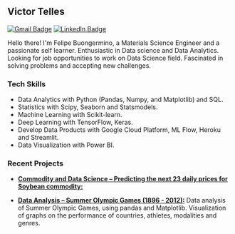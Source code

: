 ## Victor Telles

[![Gmail Badge](https://img.shields.io/badge/-Gmail-c14438?style=flat-square&logo=Gmail&logoColor=white&link=mailto:felipe.buongermino@gmail.com)](mailto:felipe.buongermino@gmail.com)
[![LinkedIn Badge](https://img.shields.io/badge/-LinkedIn-2867B2?style=flat-square&labelColor=2867B2&logo=linkedin&logoColor=white&link=https://https://www.linkedin.com/in/victor-ferreira-da-silva-telles-a735903a/)](https://www.linkedin.com/in/felipe-buongermino/)

Hello there! I'm Felipe Buongermino, a Materials Science Engineer and a passionate self learner. Enthusiastic in Data science and Data Analytics. Looking for job opportunities to work on Data Science field. Fascinated in solving problems and accepting new challenges.



### Tech Skills

-   Data Analytics with Python (Pandas, Numpy, and Matplotlib) and SQL.
-   Statistics with Scipy, Seaborn and Statsmodels.
-   Machine Learning with Scikit-learn.
-   Deep Learning with TensorFlow, Keras.
-   Develop Data Products with Google Cloud Platform, ML Flow, Heroku and Streamlit.
-   Data Visualization with Power BI.
  
 

### Recent Projects

-   **[Commodity and Data Science – Predicting the next 23 daily prices for Soybean commodity:](https://github.com/VLieberg/project_commodity_prices.git)**

-   **[Data Analysis – Summer Olympic Games (1896 - 2012):](https://github.com/FelipeBuongermino/olympic-sports-medals.git)**
      Data analysis of Summer Olympic Games, using pandas and Matplotlib. Visualization of graphs on the performance of countries, athletes, modalities and genres.
